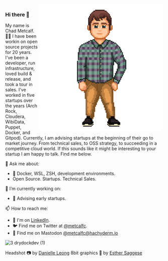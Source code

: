 <img align="right" src="https://github.com/metcalfc/metcalfc/raw/master/img/Avatar1Transparent.png" alt="Chad standing in a blue green plaid shirt" width=400px height=400px/>

### Hi there 👋

My name is Chad Metcalf. 👨‍💻 I have been workin on open source projects for 20 years. I've been a developer, run infrastructure, loved build & release, and took a tour in sales. I've worked in five startups over the years (Arch Rock, Cloudera, WibiData, Puppet, Docker, and Gitpod).  Currently, I am advising startups at the beginning of their go to market journey. From technical sales, to OSS strategy, to succeeding in a competitive cloud world. If this sounds like it might be interesting to your startup I am happy to talk. Find me below.

💬 Ask me about:

- 🐳 Docker, WSL, ZSH, development environments.
- Open Source. Startups. Technical Sales.

🔭 I’m currently working on:

- 💖 Advising early startups. 

📫 How to reach me:

- 🏢 I'm on [LinkedIn](https://www.linkedin.com/in/chadmetcalf/).
- 🐦 Find me on Twitter at [@metcalfc](https://twitter.com/metcalfc).
- 🐘 Find me on Mastodon [@metcalfc@hachyderm.io](https://hachyderm.io/@metcalfc")

![3 drydockdev (1)](https://user-images.githubusercontent.com/31925/133863542-a3daf3e7-1077-42f6-997f-54d9d99a0d42.gif)

Headshot 📷 by [Danielle Leong](https://www.danielleleongphotography.com/)
8bit graphics 🎨 by [Esther Saggese](https://www.fiverr.com/esthersaggese)

<!--
**metcalfc/metcalfc** is a ✨ _special_ ✨ repository because its `README.md` (this file) appears on your GitHub profile.

Here are some ideas to get you started:

- 🔭 I’m currently working on ...
- 🌱 I’m currently learning ...
- 👯 I’m looking to collaborate on ...
- 🤔 I’m looking for help with ...
- 💬 Ask me about ...
-  ...
- 😄 Pronouns: ...
- ⚡ Fun fact: ...
-->

